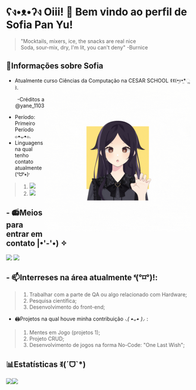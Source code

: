 # ʕง•ᴥ•ʔง Oiii! 🌠 Bem vindo ao perfil de Sofia Pan Yu!

> "Mocktails, mixers, ice, the snacks are real nice  
> Soda, sour-mix, dry, I'm lit, you can't deny"
> -Burnice


## 🪪Informações sobre Sofia
 - Atualmente curso Ciências da Computação na CESAR SCHOOL ꉂꉂ꒰•̤▿•̤*ૢ꒱.                                            <img src="https://github.com/kururin-DOT/kururin-DOT/blob/main/image/Design%20sem%20nome.gif" width="400px" image align="right">                                                                                                       <p align="right">-Créditos a @yane_1103</p>
 - Período: Primeiro Período ๐•ᴗ•๐.
 - Linguagens na qual tenho contato atualmente (ᕑᗢᓫ∗)˒ 
>1. <img src="https://img.shields.io/badge/Python-14354C?style=for-the-badge&logo=python&logoColor=white">
>2. <img src="https://img.shields.io/badge/JavaScript-323330?style=for-the-badge&logo=javascript&logoColor=F7DF1E">
## - 📻Meios para entrar em contato |•'-'•) ✧

<img src="https://img.shields.io/badge/LinkedIn-0077B5?style=for-the-badge&logo=linkedin&logoColor=white"> <img src="https://img.shields.io/badge/Microsoft_Outlook-0078D4?style=for-the-badge&logo=microsoft-outlook&logoColor=white">
## - 📫Interreses na área atualmente ᓫ(°⌑°)ǃ:
> 1. Trabalhar com a parte de QA ou algo relacionado com Hardware;
> 2. Pesquisa científica;
> 3. Desenvolvimento do front-end;

- 🖨️Projetos na qual houve minha contribuição *⸜( •ᴗ• )⸝* :
>1. Mentes em Jogo (projetos 1);
>2. Projeto CRUD;
>3. Desenvolvimento de jogos na forma No-Code: "One Last Wish";

## 📊Estatísticas ꉂ(ˊᗜˋ*)
<div>
 <a href="https://github.com/kururin-DOT">
 <img src="https://github-readme-stats.vercel.app/api?username=kururin-DOT&theme=default&show_icons=true"><img src="https://github-readme-stats.vercel.app/api/top-langs/?username=kururin-DOT&hide=html&layout=compact&theme=default">
</div>
